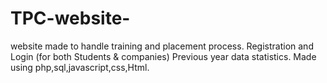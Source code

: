 # TPC-website-
website made to handle training and placement process.
  Registration and Login (for both Students & companies)
  Previous year data statistics.
Made using php,sql,javascript,css,Html.
